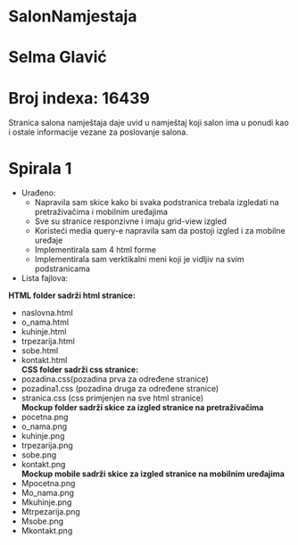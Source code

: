 
# SalonNamjestaja

# Selma Glavić

# Broj indexa: 16439

Stranica salona namještaja daje uvid u namještaj koji salon ima u ponudi kao i ostale informacije vezane za poslovanje salona. 

# Spirala 1

- Urađeno:
  + Napravila sam skice kako bi svaka podstranica trebala izgledati na pretraživačima i mobilnim uređajima
  + Sve su stranice responzivne i imaju grid-view izgled
  + Koristeći media query-e napravila sam da postoji izgled i za mobilne uređaje
  + Implementirala sam 4 html forme
  + Implementirala sam verktikalni meni koji je vidljiv na svim podstranicama
- Lista fajlova: </br>
     
**HTML folder sadrži html stranice:** </br>
   - naslovna.html </br>
   - o_nama.html</br>
   - kuhinje.html </br>
   - trpezarija.html </br>
   - sobe.html </br>
   - kontakt.html </br>
**CSS folder sadrži css stranice:** </br>
   - pozadina.css(pozadina prva za određene stranice) </br>
   - pozadina1.css (pozadina druga za određene stranice) </br>
   - stranica.css (css primjenjen na sve html stranice) </br>
**Mockup folder sadrži skice za izgled stranice na pretraživačima** </br>
   - pocetna.png </br>
   - o_nama.png </br>
   - kuhinje.png </br>
   - trpezarija.png 
   - sobe.png </br>
   - kontakt.png </br>
**Mockup mobile sadrži skice za izgled stranice na mobilnim uređajima**</br>
   - Mpocetna.png</br>
   - Mo_nama.png</br>
   - Mkuhinje.png</br>
   - Mtrpezarija.png</br>
   - Msobe.png  </br>
   - Mkontakt.png</br>
